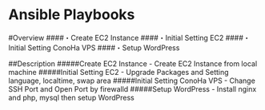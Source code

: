 Ansible Playbooks
====


#Overview
####・Create EC2 Instance
####・Initial Setting EC2
####・Initial Setting ConoHa VPS
####・Setup WordPress

##Description
#####Create EC2 Instance - Create EC2 Instance from local machine
#####Initial Setting EC2 - Upgrade Packages and Setting language, localtime, swap area
#####Initial Setting ConoHa VPS - Change SSH Port and Open Port by firewalld
#####Setup WordPress - Install nginx and php, mysql then setup WordPress

